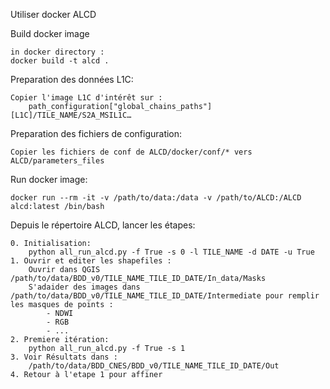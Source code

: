 Utiliser docker ALCD

Build docker image

    in docker directory :
    docker build -t alcd .

Preparation des données L1C: 

	Copier l'image L1C d'intérêt sur : 
		path_configuration["global_chains_paths"][L1C]/TILE_NAME/S2A_MSIL1C…

Preparation des fichiers de configuration:

	Copier les fichiers de conf de ALCD/docker/conf/* vers ALCD/parameters_files

Run docker image:

	docker run --rm -it -v /path/to/data:/data -v /path/to/ALCD:/ALCD alcd:latest /bin/bash

Depuis le répertoire ALCD, lancer les étapes: 

	0. Initialisation: 
		python all_run_alcd.py -f True -s 0 -l TILE_NAME -d DATE -u True
	1. Ouvrir et editer les shapefiles :
		Ouvrir dans QGIS /path/to/data/BDD_v0/TILE_NAME_TILE_ID_DATE/In_data/Masks
		S'adaider des images dans /path/to/data/BDD_v0/TILE_NAME_TILE_ID_DATE/Intermediate pour remplir les masques de points :
			- NDWI
			- RGB
			- ...
	2. Premiere itération: 
		python all_run_alcd.py -f True -s 1
	3. Voir Résultats dans : 
		/path/to/data/BDD_CNES/BDD_v0/TILE_NAME_TILE_ID_DATE/Out
	4. Retour à l'etape 1 pour affiner
